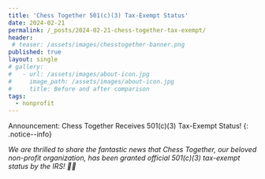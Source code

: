 ```yaml
---
title: 'Chess Together 501(c)(3) Tax-Exempt Status'
date: 2024-02-21
permalink: /_posts/2024-02-21-chess-together-tax-exempt/
header:
 # teaser: /assets/images/chesstogether-banner.png
published: true
layout: single
# gallery:
#   - url: /assets/images/about-icon.jpg
#     image_path: /assets/images/about-icon.jpg
#     title: Before and after comparison
tags:
  - nonprofit
---
```




Announcement: Chess Together Receives 501(c)(3) Tax-Exempt Status! 
{: .notice--info}

*We are thrilled to share the fantastic news that Chess Together, our beloved non-profit organization, has been granted official 501(c)(3) tax-exempt status by the IRS! 🌟🎉*




